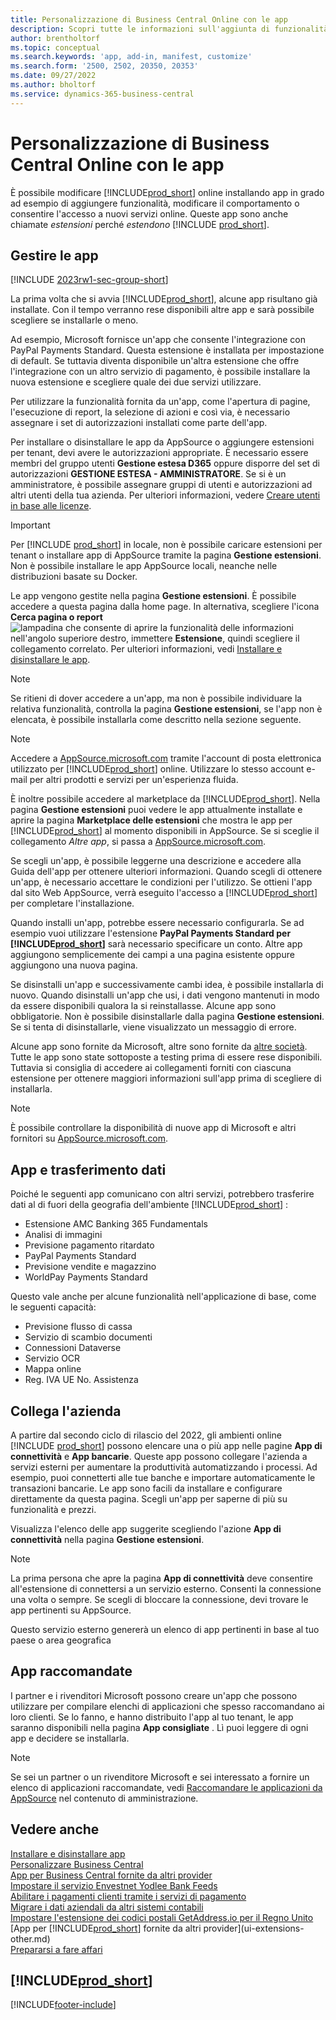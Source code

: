 ```yaml
---
title: Personalizzazione di Business Central Online con le app
description: Scopri tutte le informazioni sull'aggiunta di funzionalità e la personalizzazione di Business Central tramite l'installazione delle app in questo articolo.
author: brentholtorf
ms.topic: conceptual
ms.search.keywords: 'app, add-in, manifest, customize'
ms.search.form: '2500, 2502, 20350, 20353'
ms.date: 09/27/2022
ms.author: bholtorf
ms.service: dynamics-365-business-central
---
```

# Personalizzazione di Business Central Online con le app

È possibile modificare [!INCLUDE[prod_short](includes/prod_short.md)] online installando app in grado ad esempio di aggiungere funzionalità, modificare il comportamento o consentire l'accesso a nuovi servizi online. Queste app sono anche chiamate *estensioni* perché *estendono* [!INCLUDE [prod_short](includes/prod_short.md)].

## Gestire le app

[!INCLUDE [2023rw1-sec-group-short](includes/2023rw1-sec-group-short.md)]

La prima volta che si avvia [!INCLUDE[prod_short](includes/prod_short.md)], alcune app risultano già installate. Con il tempo verranno rese disponibili altre app e sarà possibile scegliere se installarle o meno.

Ad esempio, Microsoft fornisce un'app che consente l'integrazione con PayPal Payments Standard. Questa estensione è installata per impostazione di default. Se tuttavia diventa disponibile un'altra estensione che offre l'integrazione con un altro servizio di pagamento, è possibile installare la nuova estensione e scegliere quale dei due servizi utilizzare.  

Per utilizzare la funzionalità fornita da un'app, come l'apertura di pagine, l'esecuzione di report, la selezione di azioni e così via, è necessario assegnare i set di autorizzazioni installati come parte dell'app.

Per installare o disinstallare le app da AppSource o aggiungere estensioni per tenant, devi avere le autorizzazioni appropriate. È necessario essere membri del gruppo utenti **Gestione estesa D365** oppure disporre del set di autorizzazioni **GESTIONE ESTESA - AMMINISTRATORE**. Se si è un amministratore, è possibile assegnare gruppi di utenti e autorizzazioni ad altri utenti della tua azienda. Per ulteriori informazioni, vedere [Creare utenti in base alle licenze](ui-how-users-permissions.md).  

> [!IMPORTANT]  
> Per [!INCLUDE [prod_short](includes/prod_short.md)] in locale, non è possibile caricare estensioni per tenant o installare app di AppSource tramite la pagina **Gestione estensioni**. Non è possibile installare le app AppSource locali, neanche nelle distribuzioni basate su Docker.

Le app vengono gestite nella pagina **Gestione estensioni**. È possibile accedere a questa pagina dalla home page. In alternativa, scegliere l'icona **Cerca pagina o report** ![lampadina che consente di aprire la funzionalità delle informazioni](media/ui-search/search_small.png "Informazioni sull'operazione che si desidera eseguire") nell'angolo superiore destro, immettere **Estensione**, quindi scegliere il collegamento correlato. Per ulteriori informazioni, vedi [Installare e disinstallare le app](ui-extensions-install-uninstall.md).

> [!NOTE]  
> Se ritieni di dover accedere a un'app, ma non è possibile individuare la relativa funzionalità, controlla la pagina **Gestione estensioni**, se l'app non è elencata, è possibile installarla come descritto nella sezione seguente.  

> [!NOTE]  
> Accedere a [AppSource.microsoft.com](https://appsource.microsoft.com/) tramite l'account di posta elettronica utilizzato per [!INCLUDE[prod_short](includes/prod_short.md)] online. Utilizzare lo stesso account e-mail per altri prodotti e servizi per un'esperienza fluida.  

È inoltre possibile accedere al marketplace da [!INCLUDE[prod_short](includes/prod_short.md)]. Nella pagina **Gestione estensioni** puoi vedere le app attualmente installate e aprire la pagina **Marketplace delle estensioni** che mostra le app per [!INCLUDE[prod_short](includes/prod_short.md)] al momento disponibili in AppSource. Se si sceglie il collegamento *Altre app*, si passa a [AppSource.microsoft.com](https://appsource.microsoft.com/marketplace/apps?product=dynamics-365%3Bdynamics-365-business-central&page=1).  

Se scegli un'app, è possibile leggerne una descrizione e accedere alla Guida dell'app per ottenere ulteriori informazioni. Quando scegli di ottenere un'app, è necessario accettare le condizioni per l'utilizzo. Se ottieni l'app dal sito Web AppSource, verrà eseguito l'accesso a [!INCLUDE[prod_short](includes/prod_short.md)] per completare l'installazione.  

Quando installi un'app, potrebbe essere necessario configurarla. Se ad esempio vuoi utilizzare l'estensione **PayPal Payments Standard per [!INCLUDE[prod_short](includes/prod_short.md)]** sarà necessario specificare un conto.
Altre app aggiungono semplicemente dei campi a una pagina esistente oppure aggiungono una nuova pagina.   

Se disinstalli un'app e successivamente cambi idea, è possibile installarla di nuovo. Quando disinstalli un'app che usi, i dati vengono mantenuti in modo da essere disponibili qualora la si reinstallasse. Alcune app sono obbligatorie. Non è possibile disinstallarle dalla pagina **Gestione estensioni**. Se si tenta di disinstallarle, viene visualizzato un messaggio di errore.  

Alcune app sono fornite da Microsoft, altre sono fornite da [altre società](ui-extensions-other.md). Tutte le app sono state sottoposte a testing prima di essere rese disponibili. Tuttavia si consiglia di accedere ai collegamenti forniti con ciascuna estensione per ottenere maggiori informazioni sull'app prima di scegliere di installarla.  

> [!NOTE]  
> È possibile controllare la disponibilità di nuove app di Microsoft e altri fornitori su [AppSource.microsoft.com](https://appsource.microsoft.com/marketplace/apps?product=dynamics-365%3Bdynamics-365-business-central&page=1).

## App e trasferimento dati

Poiché le seguenti app comunicano con altri servizi, potrebbero trasferire dati al di fuori della geografia dell'ambiente [!INCLUDE[prod_short](includes/prod_short.md)] :

* Estensione AMC Banking 365 Fundamentals
* Analisi di immagini
* Previsione pagamento ritardato
* PayPal Payments Standard
* Previsione vendite e magazzino
* WorldPay Payments Standard

Questo vale anche per alcune funzionalità nell'applicazione di base, come le seguenti capacità:

* Previsione flusso di cassa
* Servizio di scambio documenti
* Connessioni Dataverse
* Servizio OCR
* Mappa online
* Reg. IVA UE No. Assistenza

## Collega l'azienda

A partire dal secondo ciclo di rilascio del 2022, gli ambienti online [!INCLUDE [prod_short](includes/prod_short.md)] possono elencare una o più app nelle pagine **App di connettività** e **App bancarie**. Queste app possono collegare l'azienda a servizi esterni per aumentare la produttività automatizzando i processi. Ad esempio, puoi connetterti alle tue banche e importare automaticamente le transazioni bancarie. Le app sono facili da installare e configurare direttamente da questa pagina. Scegli un'app per saperne di più su funzionalità e prezzi.  

Visualizza l'elenco delle app suggerite scegliendo l'azione **App di connettività** nella pagina **Gestione estensioni**.  

> [!NOTE]
> La prima persona che apre la pagina **App di connettività** deve consentire all'estensione di connettersi a un servizio esterno. Consenti la connessione una volta o sempre. Se scegli di bloccare la connessione, devi trovare le app pertinenti su AppSource.

Questo servizio esterno genererà un elenco di app pertinenti in base al tuo paese o area geografica

## App raccomandate

I partner e i rivenditori Microsoft possono creare un'app che possono utilizzare per compilare elenchi di applicazioni che spesso raccomandano ai loro clienti. Se lo fanno, e hanno distribuito l'app al tuo tenant, le app saranno disponibili nella pagina **App consigliate** . Lì puoi leggere di ogni app e decidere se installarla.

> [!NOTE]
> Se sei un partner o un rivenditore Microsoft e sei interessato a fornire un elenco di applicazioni raccomandate, vedi [Raccomandare le applicazioni da AppSource](/dynamics365/business-central/dev-itpro/administration/recommend-apps) nel contenuto di amministrazione.

## Vedere anche

[Installare e disinstallare app](ui-extensions-install-uninstall.md)  
[Personalizzare Business Central](ui-customizing-overview.md)  
[App per Business Central fornite da altri provider](ui-extensions-other.md)  
[Impostare il servizio Envestnet Yodlee Bank Feeds](bank-how-setup-bank-statement-service.md)  
[Abilitare i pagamenti clienti tramite i servizi di pagamento](sales-how-enable-payment-service-extensions.md)  
[Migrare i dati aziendali da altri sistemi contabili](across-import-data-configuration-packages.md)  
[Impostare l'estensione dei codici postali GetAddress.io per il Regno Unito](LocalFunctionality/UnitedKingdom/uk-setup-postal-code-service.md)  
[App per [!INCLUDE[prod_short](includes/prod_short.md)] fornite da altri provider](ui-extensions-other.md)  
[Prepararsi a fare affari](ui-get-ready-business.md)  

## [!INCLUDE[prod_short](includes/free_trial_md.md)]  


[!INCLUDE[footer-include](includes/footer-banner.md)]
